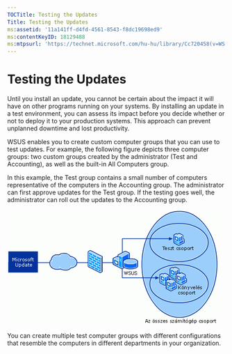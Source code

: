 ```yaml
---
TOCTitle: Testing the Updates
Title: Testing the Updates
ms:assetid: '11a141ff-d4fd-4561-8543-f8dc19698ed9'
ms:contentKeyID: 18129488
ms:mtpsurl: 'https://technet.microsoft.com/hu-hu/library/Cc720458(v=WS.10)'
---
```


Testing the Updates
===================

Until you install an update, you cannot be certain about the impact it will have on other programs running on your systems. By installing an update in a test environment, you can assess its impact before you decide whether or not to deploy it to your production systems. This approach can prevent unplanned downtime and lost productivity.

WSUS enables you to create custom computer groups that you can use to test updates. For example, the following figure depicts three computer groups: two custom groups created by the administrator (Test and Accounting), as well as the built-in All Computers group.

In this example, the Test group contains a small number of computers representative of the computers in the Accounting group. The administrator can first approve updates for the Test group. If the testing goes well, the administrator can roll out the updates to the Accounting group.

![](images/Cc720458.f74817dd-8d19-497f-b310-f12f0060daa2(WS.10).gif)

You can create multiple test computer groups with different configurations that resemble the computers in different departments in your organization.
